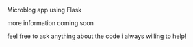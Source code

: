 Microblog app using Flask

more information coming soon

feel free to ask anything about the code i always willing to help!
